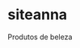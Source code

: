 # siteanna
Produtos de beleza                                                                                                         
